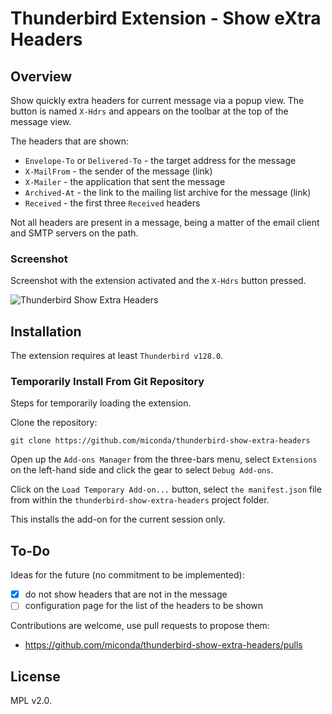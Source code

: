 # Thunderbird Extension - Show  eXtra Headers

## Overview

Show quickly extra headers for current message via a popup view. The button
is named `X-Hdrs` and appears on the toolbar at the top of the message view.

The headers that are shown:

* `Envelope-To` or `Delivered-To` - the target address for the message
* `X-MailFrom` - the sender of the message (link)
* `X-Mailer` - the application that sent the message
* `Archived-At` - the link to the mailing list archive for the message (link)
* `Received` - the first three `Received` headers

Not all headers are present in a message, being a matter of the email client
and SMTP servers on the path.

### Screenshot

Screenshot with the extension activated and the `X-Hdrs` button pressed.

![Thunderbird Show Extra Headers](https://github.com/user-attachments/assets/6aac6046-b0da-44f8-8dec-a65ce12e39d5)

## Installation

The extension requires at least `Thunderbird v128.0`.

### Temporarily Install From Git Repository

Steps for temporarily loading the extension.

Clone the repository:

``` text
git clone https://github.com/miconda/thunderbird-show-extra-headers
```

Open up the `Add-ons Manager` from the three-bars menu, select `Extensions`
on the left-hand side and click the gear to select `Debug Add-ons`.

Click on the `Load Temporary Add-on...` button, select `the manifest.json` file
from within the `thunderbird-show-extra-headers` project folder.

This installs the add-on for the current session only.

## To-Do

Ideas for the future (no commitment to be implemented):

* [x] do not show headers that are not in the message
* [ ] configuration page for the list of the headers to be shown

Contributions are welcome, use pull requests to propose them:

* https://github.com/miconda/thunderbird-show-extra-headers/pulls

## License

MPL v2.0.